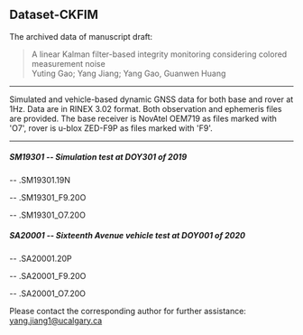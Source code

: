 ## Dataset-CKFIM
The archived data of manuscript draft:

> A linear Kalman filter-based integrity monitoring considering colored measurement noise  
Yuting Gao; Yang Jiang; Yang Gao, Guanwen Huang

-------------
Simulated and vehicle-based dynamic GNSS data for both base and rover at 1Hz. Data are in RINEX 3.02 format. Both observation and ephemeris files are provided.
The base receiver is NovAtel OEM719 as files marked with 'O7', rover is u-blox ZED-F9P as files marked with 'F9'.

-------
##### SM19301 -- Simulation test at DOY301 of 2019
-- .SM19301.19N

-- .SM19301_F9.20O

-- .SM19301_O7.20O

##### SA20001 -- Sixteenth Avenue vehicle test at DOY001 of 2020
-- .SA20001.20P

-- .SA20001_F9.20O

-- .SA20001_O7.20O


Please contact the corresponding author for further assistance:
[yang.jiang1@ucalgary.ca](yang.jiang1@ucalgary.ca)
